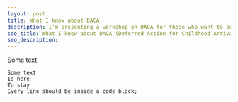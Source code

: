 ```yaml
---
layout: post
title: What I know about DACA
description: I'm presenting a workshop on DACA for those who want to support undocumented people. Here are the resources I'm using. I'm presenting a workshop on DACA for those who want to support undocumented people. Here are the resources I'm using.
seo_title: What I know about DACA (Deferred Action for Childhood Arrivals)
seo_description:
---
```


Some text.

    Some text
    Is here
    To stay
    Every line should be inside a code block;